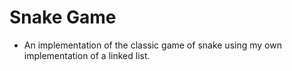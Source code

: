 # Snake Game
- An implementation of the classic game of snake using my own implementation of a linked list.